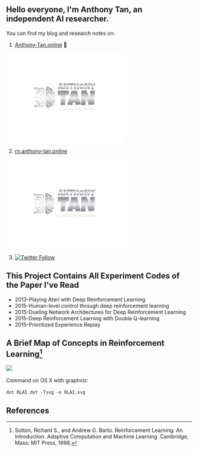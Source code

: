 ## Hello everyone, I'm Anthony Tan, an independent AI researcher. 

You can find my blog and research notes on:
1. [Anthony-Tan.online](https://anthony-tan.online)  👋

[![website_online](./logo_online.png)](https://anthony-tan.online)


2. [rn.anthony-tan.online](https://rn.anthony-tan.online)

[![Website_rn](./logo_rn.png)](https://rn.anthony-tan.online)

3. [![Twitter Follow](https://img.shields.io/twitter/follow/codeSTACKr?color=1DA1F2&logo=twitter&style=for-the-badge)](https://twitter.com/intent/follow?original_referer=https%3A%2F%2Fgithub.com%2FcodeSTACKr&screen_name=codeSTACKr)

## This Project Contains All Experiment Codes of the Paper I've Read

- 2013-Playing Atari with Deep Reinforcement Learning
- 2015-Human-level control through deep reinforcement learning
- 2015-Dueling Network Architectures for Deep Reinforcement Learning
- 2015-Deep Reinforcement Learning with Double Q-learning
- 2015-Prioritized Experience Replay


## A Brief Map of Concepts in Reinforcement Learning[^1]


![](https://raw.githubusercontent.com/Tony-Tan/Map-of-RLAI/master/RLAI.svg)


Command on OS X with graphviz: 

<code>dot RLAI.dot -Tsvg -o RLAI.svg</code>

## References

[^1]: Sutton, Richard S., and Andrew G. Barto. Reinforcement Learning: An Introduction. Adaptive Computation and Machine Learning. Cambridge, Mass: MIT Press, 1998.
